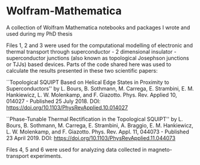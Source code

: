 # Wolfram-Mathematica
A collection of Wolfram Mathematica notebooks and packages I wrote and used during my PhD thesis

Files 1, 2 and 3 were used for the computational modelling of electronic and thermal transport through superconductor - 2 dimensional insulator - superconductor junctions (also known as topological Josephson junctions or TJJs) based devices. Parts of the code shared here was used to calculate the results presented in these two scientific papers:

``Topological SQUIPT Based on Helical Edge States in Proximity to Superconductors'' by L. Bours, B. Sothmann, M. Carrega, E. Strambini, E. M. Hankiewicz, L. W. Molenkamp, and F. Giazotto. 
Phys. Rev. Applied 10, 014027 - Published 25 July 2018. 
DOI: https://doi.org/10.1103/PhysRevApplied.10.014027

``Phase-Tunable Thermal Rectification in the Topological SQUIPT'' by L. Bours, B. Sothmann, M. Carrega, E. Strambini, A. Braggio, E. M. Hankiewicz, L. W. Molenkamp, and F. Giazotto. 
Phys. Rev. Appl. 11, 044073 - Published 23 April 2019. 
DOI: https://doi.org/10.1103/PhysRevApplied.11.044073

Files 4, 5 and 6 were used for analyzing data collected in magneto-transport experiments.
